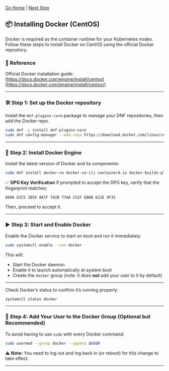 [Go Home](../README.md) | 
[Next Step](./install-kubeadm.md)

## 📦 Installing Docker (CentOS)

Docker is required as the container runtime for your Kubernetes nodes. Follow these steps to install Docker on CentOS using the official Docker repository.

### 🔗 Reference

Official Docker installation guide: [https://docs.docker.com/engine/install/centos](https://docs.docker.com/engine/install/centos/)

---

### 🛠️ Step 1: Set up the Docker repository

Install the `dnf-plugins-core` package to manage your DNF repositories, then add the Docker repo.

```bash
sudo dnf -y install dnf-plugins-core
sudo dnf config-manager --add-repo https://download.docker.com/linux/centos/docker-ce.repo
```

---

### 🐳 Step 2: Install Docker Engine

Install the latest version of Docker and its components:

```bash
sudo dnf install docker-ce docker-ce-cli containerd.io docker-buildx-plugin docker-compose-plugin
```

✅ **GPG Key Verification**
If prompted to accept the GPG key, verify that the fingerprint matches:

```
060A 61C5 1B55 8A7F 742B 77AA C52F EB6B 621E 9F35
```

Then, proceed to accept it.

---

### ▶️ Step 3: Start and Enable Docker

Enable the Docker service to start on boot and run it immediately:

```bash
sudo systemctl enable --now docker
```

This will:

* Start the Docker daemon
* Enable it to launch automatically at system boot
* Create the `docker` group (note: it does **not** add your user to it by default)

---
Check Docker’s status to confirm it’s running properly:

```bash
systemctl status docker
```

---

### 👤 Step 4: Add Your User to the Docker Group (Optional but Recommended)

To avoid having to use `sudo` with every Docker command:

```bash
sudo usermod --group docker --append $USER
```

⚠️ **Note:** You need to log out and log back in (or reboot) for this change to take effect.

---